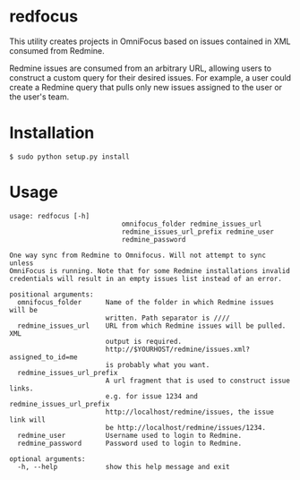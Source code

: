 redfocus
========

This utility creates projects in OmniFocus based on issues contained in XML consumed from Redmine.

Redmine issues are consumed from an arbitrary URL, allowing users to construct a custom query for
their desired issues.  For example, a user could create a Redmine query that pulls only new 
issues assigned to the user or the user's team.

Installation
============

`$ sudo python setup.py install`

Usage
=====

    usage: redfocus [-h]
                                omnifocus_folder redmine_issues_url
                                redmine_issues_url_prefix redmine_user
                                redmine_password

    One way sync from Redmine to Omnifocus. Will not attempt to sync unless
    OmniFocus is running. Note that for some Redmine installations invalid
    credentials will result in an empty issues list instead of an error.

    positional arguments:
      omnifocus_folder      Name of the folder in which Redmine issues will be
                            written. Path separator is ////
      redmine_issues_url    URL from which Redmine issues will be pulled. XML
                            output is required.
                            http://$YOURHOST/redmine/issues.xml?assigned_to_id=me
                            is probably what you want.
      redmine_issues_url_prefix
                            A url fragment that is used to construct issue links.
                            e.g. for issue 1234 and redmine_issues_url_prefix
                            http://localhost/redmine/issues, the issue link will
                            be http://localhost/redmine/issues/1234.
      redmine_user          Username used to login to Redmine.
      redmine_password      Password used to login to Redmine.

    optional arguments:
      -h, --help            show this help message and exit
